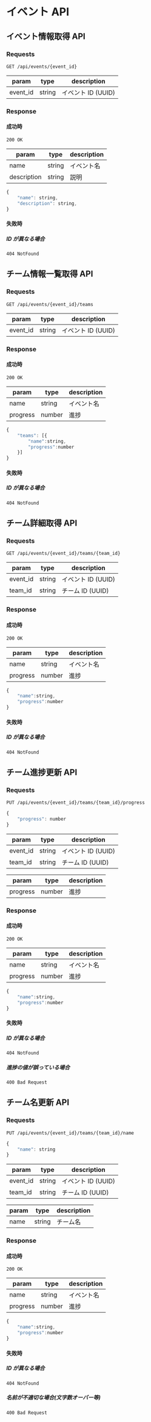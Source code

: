 # イベント API

## イベント情報取得 API

### Requests

```
GET /api/events/{event_id}
```

| param    | type   | description        |
| -------- | ------ | ------------------ |
| event_id | string | イベント ID (UUID) |

### Response

#### 成功時

```
200 OK
```

| param       | type   | description |
| ----------- | ------ | ----------- |
| name        | string | イベント名  |
| description | string | 説明        |

```javascript
{
    "name": string,
    "description": string,
}
```

#### 失敗時

##### ID が異なる場合

```
404 NotFound
```

## チーム情報一覧取得 API

### Requests

```
GET /api/events/{event_id}/teams
```

| param    | type   | description        |
| -------- | ------ | ------------------ |
| event_id | string | イベント ID (UUID) |

### Response

#### 成功時

```
200 OK
```

| param    | type   | description |
| -------- | ------ | ----------- |
| name     | string | イベント名  |
| progress | number | 進捗        |

```javascript
{
    "teams": [{
        "name":string,
        "progress":number
    }]
}
```

#### 失敗時

##### ID が異なる場合

```
404 NotFound
```

## チーム詳細取得 API

### Requests

```
GET /api/events/{event_id}/teams/{team_id}
```

| param    | type   | description        |
| -------- | ------ | ------------------ |
| event_id | string | イベント ID (UUID) |
| team_id  | string | チーム ID (UUID)   |

### Response

#### 成功時

```
200 OK
```

| param    | type   | description |
| -------- | ------ | ----------- |
| name     | string | イベント名  |
| progress | number | 進捗        |

```javascript
{
    "name":string,
    "progress":number
}
```

#### 失敗時

##### ID が異なる場合

```
404 NotFound
```

## チーム進捗更新 API

### Requests

```
PUT /api/events/{event_id}/teams/{team_id}/progress
```

```javascript
{
    "progress": number
}
```

| param    | type   | description        |
| -------- | ------ | ------------------ |
| event_id | string | イベント ID (UUID) |
| team_id  | string | チーム ID (UUID)   |

| param    | type   | description |
| -------- | ------ | ----------- |
| progress | number | 進捗        |

### Response

#### 成功時

```
200 OK
```

| param    | type   | description |
| -------- | ------ | ----------- |
| name     | string | イベント名  |
| progress | number | 進捗        |

```javascript
{
    "name":string,
    "progress":number
}
```

#### 失敗時

##### ID が異なる場合

```
404 NotFound
```

##### 進捗の値が誤っている場合

```
400 Bad Request
```

## チーム名更新 API

### Requests

```
PUT /api/events/{event_id}/teams/{team_id}/name
```

```javascript
{
    "name": string
}
```

| param    | type   | description        |
| -------- | ------ | ------------------ |
| event_id | string | イベント ID (UUID) |
| team_id  | string | チーム ID (UUID)   |

| param | type   | description |
| ----- | ------ | ----------- |
| name  | string | チーム名    |

### Response

#### 成功時

```
200 OK
```

| param    | type   | description |
| -------- | ------ | ----------- |
| name     | string | イベント名  |
| progress | number | 進捗        |

```javascript
{
    "name":string,
    "progress":number
}
```

#### 失敗時

##### ID が異なる場合

```
404 NotFound
```

##### 名前が不適切な場合(文字数オーバー等)

```
400 Bad Request
```
